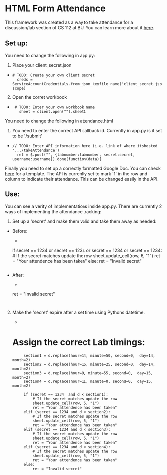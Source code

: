 # HTML Form Attendance

This framework was created as a way to take attendance for a discussion/lab section of CS 112 at BU. You can learn more about it [here](http://sidpremkumar.com/htmlformattendance.html).

## Set up:
You need to change the following in app.py:
1. Place your client_secret.json
  *	```
  	# TODO: Create your own client secret
	  creds = ServiceAccountCredentials.from_json_keyfile_name('client_secret.json', 			scope)
    ```

2. Open the corret workbook
 * ```
  	# TODO: Enter your own workbook name
 	  sheet = client.open("").sheet1
   ```

You need to change the following in attendance.html

1. You need to enter the correct API callback id. Currently in app.py is it set to be '/submit'
  * ```
    // TODO: Enter API information here (i.e. link of where itshosted 	'.../takeAttendance')
	  ret = $.post("", {labnumber:labnumber, secret:secret, 	username:username}).done(function(data){
    ```

Finally you need to set up a correctly formatted Google Doc. You can check [here](https://docs.google.com/spreadsheets/d/1C44g0BIyvtRYvx0jLonkiUMso8dzFOKcQUGUU_AxFw8/edit?usp=sharing) for a template. The API is currenlty set to mark '1' in the row and column to indicate their attendance. This can be changed easily in the API.
## Use:

You can see a verity of implementations inside app.py. There are currently 2 ways of implementing the attendance tracking:
1. Set up a 'secret' and make them valid and take them away as needed:
  * Before:
	* ```
    if secret == 1234 or secret == 1234 or secret == 1234 or secret == 1234:
                # If the secret matches update the row
                sheet.update_cell(row, 6, "1")
                ret = "Your attendence has been taken"
            else:
                ret = "Invalid secret"
    ```
  * After:
  	* ```
    ret = "Invalid secret"
    ```


2. Make the 'secret' expire after a set time using Pythons datetime.
	* ```
    # Assign the correct Lab timings:
            section1 = d.replace(hour=14, minute=50, second=0,  day=14, month=2)
            section2 = d.replace(hour=16, minute=25, second=0,  day=14, month=2)
            section3 = d.replace(hour=9, minute=55, second=0,  day=15, month=2)
            section4 = d.replace(hour=11, minute=0, second=0,  day=15, month=2)

            if (secret == 1234  and d < section1):
                # If the secret matches update the row
                sheet.update_cell(row, 5, "1")
                ret = "Your attendence has been taken"
            elif (secret == 1234 and d < section2):
                # If the secret matches update the row
                sheet.update_cell(row, 5, "1")
                ret = "Your attendence has been taken"
            elif (secret == 1234 and d < section3):
                # If the secret matches update the row
                sheet.update_cell(row, 5, "1")
                ret = "Your attendence has been taken"
            elif (secret == 1234 and d < section4):
                # If the secret matches update the row
                sheet.update_cell(row, 5, "1")
                ret = "Your attendence has been taken"
            else:
                ret = "Invalid secret"
    ```
